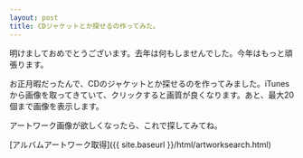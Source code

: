 ```yaml
---
layout: post
title: CDジャケットとか探せるの作ってみた。
---
```


明けましておめでとうございます。去年は何もしませんでした。今年はもっと頑張ります。

お正月暇だったんで、CDのジャケットとか探せるのを作ってみました。iTunesから画像を取ってきていて、クリックすると画質が良くなります。あと、最大20個まで画像を表示します。

アートワーク画像が欲しくなったら、これで探してみてね。

[アルバムアートワーク取得]({{ site.baseurl }}/html/artworksearch.html)
